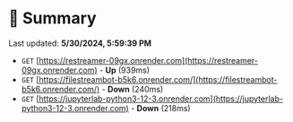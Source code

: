 # 📖 Summary
Last updated: **5/30/2024, 5:59:39 PM**

- `GET` [https://restreamer-09gx.onrender.com](https://restreamer-09gx.onrender.com) - **Up** (939ms)
- `GET` [https://filestreambot-b5k6.onrender.com/](https://filestreambot-b5k6.onrender.com/) - **Down** (240ms)
- `GET` [https://jupyterlab-python3-12-3.onrender.com](https://jupyterlab-python3-12-3.onrender.com) - **Down** (218ms)
